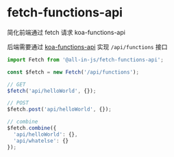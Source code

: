 # fetch-functions-api

简化前端通过 fetch 请求 koa-functions-api

后端需要通过 [koa-functions-api](https://github.com/all-in-js/koa-functions-api) 实现 `/api/functions` 接口

```js
import Fetch from '@all-in-js/fetch-functions-api';

const $fetch = new Fetch('/api/functions');

// GET
$fetch('api/helloWorld', {});

// POST
$fetch.post('api/helloWorld', {});

// combine
$fetch.combine({
  'api/helloWorld': {},
  'api/whatelse': {}
});
```